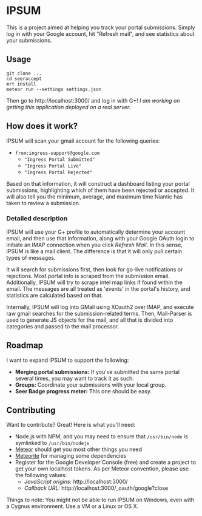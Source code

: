IPSUM
=====

This is a project aimed at helping you track your portal submissions.
Simply log in with your Google account, hit "Refresh mail", and see statistics
about your submissions.

Usage
-----

    git clone ...
    cd seeraccept
    mrt install
    meteor run --settings settings.json

Then go to http://localhost:3000/ and log in with G+! *I am working on getting this application deployed on a real server.*

How does it work?
-----------------

IPSUM will scan your gmail account for the following queries:

* `from:ingress-support@google.com`
    * `"Ingress Portal Submitted"`
    * `"Ingress Portal Live"`
    * `"Ingress Portal Rejected"`

Based on that information, it will construct a dashboard listing your portal
submissions, highlighting which of them have been rejected or accepted.
It will also tell you the minimum, average, and maximum time Niantic has taken
to review a submission.

### Detailed description ###

IPSUM will use your G+ profile to automatically determine your account email,
and then use that information, along with your Google OAuth login to initiate an
IMAP connection when you click *Refresh Mail*. In this sense, IPSUM is like
a mail client. The difference is that it will only pull certain types of messages.

It will search for submissions first, then look for go-live notifications or
rejections. Most portal info is scraped from the submission email. Additionally,
IPSUM will try to scrape intel map links if found within the email.
The messages are all treated as 'events' in the portal's history, and statistics are
calculated based on that.

Internally, IPSUM will log into GMail using XOauth2 over IMAP, and execute
raw gmail searches for the submission-related terms. Then, Mail-Parser is used to
generate JS objects for the mail, and all that is divided into categories and
passed to the mail processor.

Roadmap
-------

I want to expand IPSUM to support the following:

* **Merging portal submissions:** If you've submitted the same portal several times,
  you may want to track it as such.
* **Groups:** Coordinate your submissions with your local group.
* **Seer Badge progress meter:** This one should be easy.

Contributing
------------

Want to contribute? Great! Here is what you'll need:

* Node.js with NPM, and you may need to ensure that `/usr/bin/node` is symlinked
  to `/usr/bin/nodejs`
* [Meteor](http://meteor.com/) should get you most other things you need
* [Meteorite](https://github.com/oortcloud/meteorite/) for managing some dependencies
* Register for the Google Developer Console (free) and create a project to get
  your own localhost tokens. As per Meteor convention, please use the
  following values:
    * *JavaScript origins:* http://localhost:3000/
    * *Callback URL:* http://localhost:3000/_oauth/google?close

Things to note: You might not be able to run IPSUM on Windows, even with a
Cygnus environment. Use a VM or a Linux or OS X.
